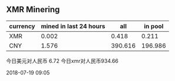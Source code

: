 ## XMR Minering

|currency|mined in last 24 hours|all|in pool|
|---|---|---|---|
|XMR|0.002|0.418|0.211|
|CNY|1.576|390.616|196.986|

今日美元对人民币 6.72	今日xmr对人民币934.66


2018-07-19 09:05
